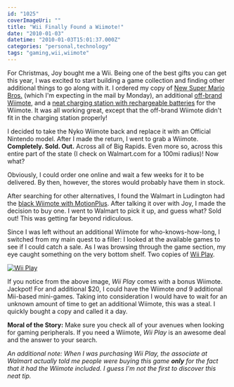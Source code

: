 ```yaml
---
id: "1025"
coverImageUri: ""
title: "Wii Finally Found a Wiimote!"
date: "2010-01-03"
datetime: "2010-01-03T15:01:37.000Z"
categories: "personal,technology"
tags: "gaming,wii,wiimote"
---
```


For Christmas, Joy bought me a Wii. Being one of the best gifts you can get this year, I was excited to start building a game collection and finding other additional things to go along with it. I ordered my copy of [New Super Mario Bros.](http://en.wikipedia.org/wiki/New_Super_Mario_Bros._Wii) (which I'm expecting in the mail by Monday), an additional [off-brand Wiimote](http://www.walmart.com/catalog/product.do?product_id=10997397), and a [neat charging station with rechargeable batteries](http://www.walmart.com/Intec-Wii-Battery-Charging-Station/ip/7789021) for the Wiimote. It was all working great, except that the off-brand Wiimote didn't fit in the charging station properly!

I decided to take the Nyko Wiimote back and replace it with an Official Nintendo model. After I made the return, I went to grab a Wiimote. **Completely. Sold. Out.** Across all of Big Rapids. Even more so, across this entire part of the state (I check on Walmart.com for a 100mi radius)! Now what?

Obviously, I could order one online and wait a few weeks for it to be delivered. By then, however, the stores would probably have them in stock.

After searching for other alternatives, I found the Walmart in Ludington had the [black Wiimote with MotionPlus](http://www.walmart.com/catalog/product.do?product_id=13020907 "Black Wii Remote and Wii MotionPlus Bundle at Walmart.com"). After talking it over with Joy, I made the decision to buy one. I went to Walmart to pick it up, and guess what? Sold out! This was getting far beyond ridiculous.

Since I was left without an additional Wiimote for who-knows-how-long, I switched from my main quest to a filler: I looked at the available games to see if I could catch a sale. As I was browsing through the game section, my eye caught something on the very bottom shelf. Two copies of [Wii Play](http://en.wikipedia.org/wiki/Wii_Play "Wii Play on Wikipedia").

[![](http://assets.brandonmartinez.com/brandonmartinez/2010/01/20100102005-575x862.jpg "Wii Play")](http://assets.brandonmartinez.com/brandonmartinez/2010/01/20100102005.jpg)

If you notice from the above image, _Wii Play_ comes with a bonus Wiimote. Jackpot! For and additional $20, I could have the Wiimote _and_ 9 additional Mii-based mini-games. Taking into consideration I would have to wait for an unknown amount of time to get an additional Wiimote, this was a steal. I quickly bought a copy and called it a day.

**Moral of the Story:** Make sure you check all of your avenues when looking for gaming peripherals. If you need a Wiimote, _Wii Play_ is an awesome deal and the answer to your search.

_An additional note: When I was purchasing Wii Play, the associate at Walmart actually told me people were buying this game **only** for the fact that it had the Wiimote included. I guess I'm not the first to discover this neat tip._
